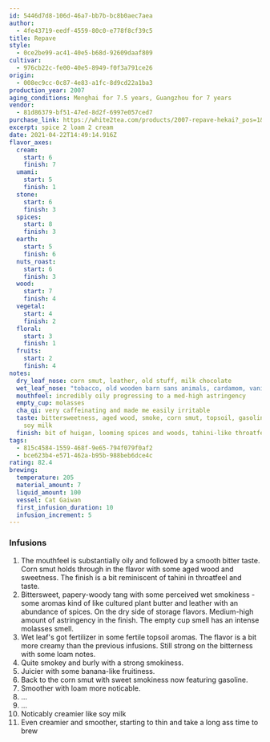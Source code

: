 ```yaml
---
id: 5446d7d8-106d-46a7-bb7b-bc8b0aec7aea
author:
  - 4fe43719-eedf-4559-80c0-e778f8cf39c5
title: Repave
style:
  - 0ce2be99-ac41-40e5-b68d-92609daaf809
cultivar:
  - 976cb22c-fe00-40e5-8949-f0f3a791ce26
origin:
  - 008ec9cc-0c87-4e83-a1fc-8d9cd22a1ba3
production_year: 2007
aging_conditions: Menghai for 7.5 years, Guangzhou for 7 years
vendor:
  - 81d86379-bf51-47ed-8d2f-6997e057ced7
purchase_link: https://white2tea.com/products/2007-repave-hekai?_pos=1&_sid=bb2165103&_ss=r
excerpt: spice 2 loam 2 cream
date: 2021-04-22T14:49:14.916Z
flavor_axes:
  cream:
    start: 6
    finish: 7
  umami:
    start: 5
    finish: 1
  stone:
    start: 6
    finish: 3
  spices:
    start: 8
    finish: 3
  earth:
    start: 5
    finish: 6
  nuts_roast:
    start: 6
    finish: 3
  wood:
    start: 7
    finish: 4
  vegetal:
    start: 4
    finish: 2
  floral:
    start: 3
    finish: 1
  fruits:
    start: 2
    finish: 4
notes:
  dry_leaf_nose: corn smut, leather, old stuff, milk chocolate
  wet_leaf_nose: "tobacco, old wooden barn sans animals, cardamom, vanilla "
  mouthfeel: incredibly oily progressing to a med-high astringency
  empty_cup: molasses
  cha_qi: very caffeinating and made me easily irritable
  taste: bittersweetness, aged wood, smoke, corn smut, topsoil, gasoline, loam,
    soy milk
  finish: bit of huigan, looming spices and woods, tahini-like throatfeel
tags:
  - 815c4584-1559-468f-9e65-794f079f0af2
  - bce623b4-e571-462a-b95b-988beb6dce4c
rating: 82.4
brewing:
  temperature: 205
  material_amount: 7
  liquid_amount: 100
  vessel: Cat Gaiwan
  first_infusion_duration: 10
  infusion_increment: 5
---
```

### Infusions

1. The mouthfeel is substantially oily and followed by a smooth bitter taste. Corn smut holds through in the flavor with some aged wood and sweetness. The finish is a bit reminiscent of tahini in throatfeel and taste.
2. Bittersweet, papery-woody tang with some perceived wet smokiness - some aromas kind of like cultured plant butter and leather with an abundance of spices. On the dry side of storage flavors. Medium-high amount of astringency in the finish. The empty cup smell has an intense molasses smell.
3. Wet leaf's got fertilizer in some fertile topsoil aromas. The flavor is a bit more creamy than the previous infusions. Still strong on the bitterness with some loam notes.
4. Quite smokey and burly with a strong smokiness.
5. Juicier with some banana-like fruitiness.
6. Back to the corn smut with sweet smokiness now featuring gasoline.
7. Smoother with loam more noticable.
8. ...
9. ...
10. Noticably creamier like soy milk
11. Even creamier and smoother, starting to thin and take a long ass time to brew